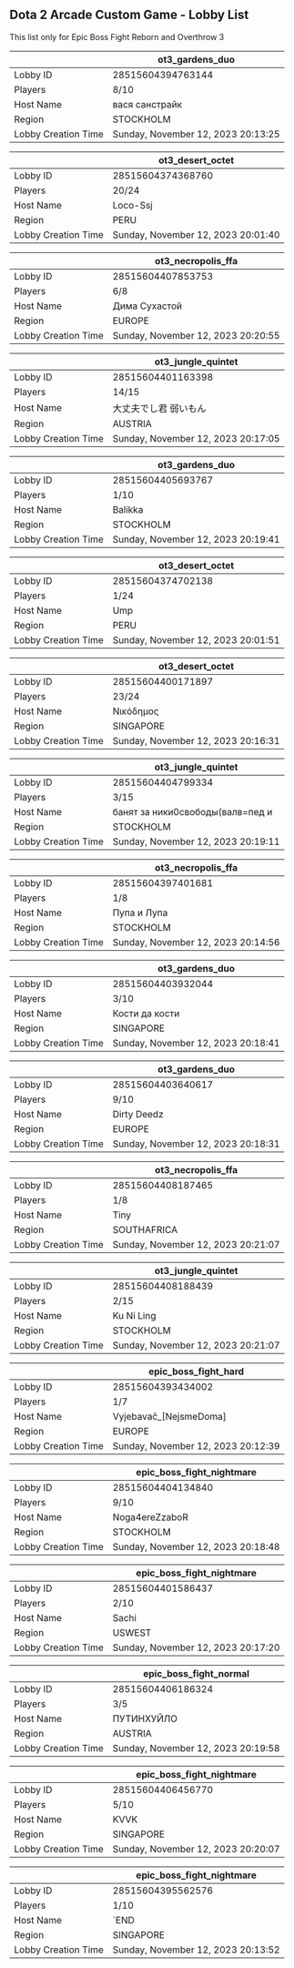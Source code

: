 ## Dota 2 Arcade Custom Game - Lobby List

This list only for Epic Boss Fight Reborn and Overthrow 3

|  | ot3_gardens_duo |
| ------ | ------ |
| Lobby ID | 28515604394763144 |
| Players | 8/10 |
| Host Name | вася санстрайк |
| Region | STOCKHOLM |
| Lobby Creation Time | Sunday, November 12, 2023 20:13:25 |


|  | ot3_desert_octet |
| ------ | ------ |
| Lobby ID | 28515604374368760 |
| Players | 20/24 |
| Host Name | Loco-Ssj |
| Region | PERU |
| Lobby Creation Time | Sunday, November 12, 2023 20:01:40 |


|  | ot3_necropolis_ffa |
| ------ | ------ |
| Lobby ID | 28515604407853753 |
| Players | 6/8 |
| Host Name | Дима Сухастой |
| Region | EUROPE |
| Lobby Creation Time | Sunday, November 12, 2023 20:20:55 |


|  | ot3_jungle_quintet |
| ------ | ------ |
| Lobby ID | 28515604401163398 |
| Players | 14/15 |
| Host Name | 大丈夫でし君 弱いもん |
| Region | AUSTRIA |
| Lobby Creation Time | Sunday, November 12, 2023 20:17:05 |


|  | ot3_gardens_duo |
| ------ | ------ |
| Lobby ID | 28515604405693767 |
| Players | 1/10 |
| Host Name | Balikka |
| Region | STOCKHOLM |
| Lobby Creation Time | Sunday, November 12, 2023 20:19:41 |


|  | ot3_desert_octet |
| ------ | ------ |
| Lobby ID | 28515604374702138 |
| Players | 1/24 |
| Host Name | Ump |
| Region | PERU |
| Lobby Creation Time | Sunday, November 12, 2023 20:01:51 |


|  | ot3_desert_octet |
| ------ | ------ |
| Lobby ID | 28515604400171897 |
| Players | 23/24 |
| Host Name | Νικόδημος |
| Region | SINGAPORE |
| Lobby Creation Time | Sunday, November 12, 2023 20:16:31 |


|  | ot3_jungle_quintet |
| ------ | ------ |
| Lobby ID | 28515604404799334 |
| Players | 3/15 |
| Host Name | банят за ники0свободы(валв=пед и |
| Region | STOCKHOLM |
| Lobby Creation Time | Sunday, November 12, 2023 20:19:11 |


|  | ot3_necropolis_ffa |
| ------ | ------ |
| Lobby ID | 28515604397401681 |
| Players | 1/8 |
| Host Name | Пупа и Лупа |
| Region | STOCKHOLM |
| Lobby Creation Time | Sunday, November 12, 2023 20:14:56 |


|  | ot3_gardens_duo |
| ------ | ------ |
| Lobby ID | 28515604403932044 |
| Players | 3/10 |
| Host Name | Кости да кости |
| Region | SINGAPORE |
| Lobby Creation Time | Sunday, November 12, 2023 20:18:41 |


|  | ot3_gardens_duo |
| ------ | ------ |
| Lobby ID | 28515604403640617 |
| Players | 9/10 |
| Host Name | Dirty Deedz |
| Region | EUROPE |
| Lobby Creation Time | Sunday, November 12, 2023 20:18:31 |


|  | ot3_necropolis_ffa |
| ------ | ------ |
| Lobby ID | 28515604408187465 |
| Players | 1/8 |
| Host Name | Tiny |
| Region | SOUTHAFRICA |
| Lobby Creation Time | Sunday, November 12, 2023 20:21:07 |


|  | ot3_jungle_quintet |
| ------ | ------ |
| Lobby ID | 28515604408188439 |
| Players | 2/15 |
| Host Name | Ku Ni Ling |
| Region | STOCKHOLM |
| Lobby Creation Time | Sunday, November 12, 2023 20:21:07 |


|  | epic_boss_fight_hard |
| ------ | ------ |
| Lobby ID | 28515604393434002 |
| Players | 1/7 |
| Host Name | Vyjebavač_[NejsmeDoma] |
| Region | EUROPE |
| Lobby Creation Time | Sunday, November 12, 2023 20:12:39 |


|  | epic_boss_fight_nightmare |
| ------ | ------ |
| Lobby ID | 28515604404134840 |
| Players | 9/10 |
| Host Name | Noga4ereZzaboR |
| Region | STOCKHOLM |
| Lobby Creation Time | Sunday, November 12, 2023 20:18:48 |


|  | epic_boss_fight_nightmare |
| ------ | ------ |
| Lobby ID | 28515604401586437 |
| Players | 2/10 |
| Host Name | Sachi |
| Region | USWEST |
| Lobby Creation Time | Sunday, November 12, 2023 20:17:20 |


|  | epic_boss_fight_normal |
| ------ | ------ |
| Lobby ID | 28515604406186324 |
| Players | 3/5 |
| Host Name | ПУТИНХУЙЛО |
| Region | AUSTRIA |
| Lobby Creation Time | Sunday, November 12, 2023 20:19:58 |


|  | epic_boss_fight_nightmare |
| ------ | ------ |
| Lobby ID | 28515604406456770 |
| Players | 5/10 |
| Host Name | KVVK |
| Region | SINGAPORE |
| Lobby Creation Time | Sunday, November 12, 2023 20:20:07 |


|  | epic_boss_fight_nightmare |
| ------ | ------ |
| Lobby ID | 28515604395562576 |
| Players | 1/10 |
| Host Name | `END |
| Region | SINGAPORE |
| Lobby Creation Time | Sunday, November 12, 2023 20:13:52 |



